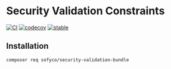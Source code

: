 # Security Validation Constraints

[![CI](https://github.com/sofyco/security-validation-bundle/actions/workflows/ci.yaml/badge.svg)](https://github.com/sofyco/security-validation-bundle/actions/workflows/ci.yaml)
[![codecov](https://codecov.io/gh/sofyco/security-validation-bundle/branch/main/graph/badge.svg)](https://codecov.io/gh/sofyco/security-validation-bundle)
[![stable](http://poser.pugx.org/sofyco/security-validation-bundle/v)](https://packagist.org/packages/sofyco/security-validation-bundle)

## Installation

```bash
composer req sofyco/security-validation-bundle
```

